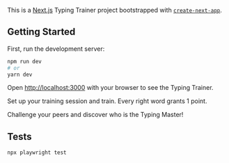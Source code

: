This is a [Next.js](https://nextjs.org/) Typing Trainer project bootstrapped with [`create-next-app`](https://github.com/vercel/next.js/tree/canary/packages/create-next-app).

## Getting Started

First, run the development server:

```bash
npm run dev
# or
yarn dev
```

Open [http://localhost:3000](http://localhost:3000) with your browser to see the Typing Trainer.

Set up your training session and train. Every right word grants 1 point.

Challenge your peers and discover who is the Typing Master!

## Tests
```bash
npx playwright test
```
